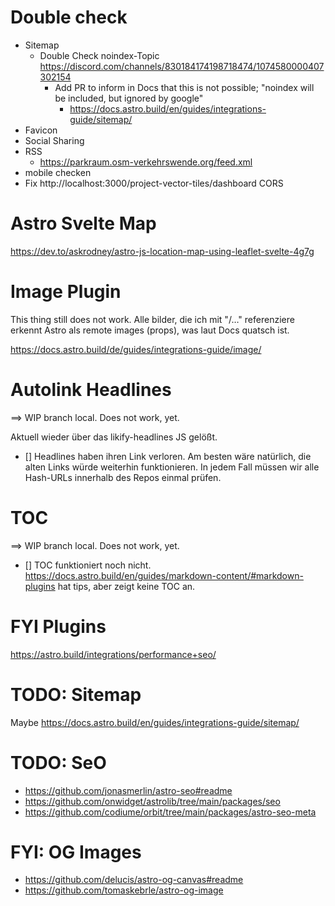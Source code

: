 # Double check

- Sitemap
  - Double Check noindex-Topic https://discord.com/channels/830184174198718474/1074580000407302154
    - Add PR to inform in Docs that this is not possible; "noindex will be included, but ignored by google"
      - https://docs.astro.build/en/guides/integrations-guide/sitemap/
- Favicon
- Social Sharing
- RSS
  - https://parkraum.osm-verkehrswende.org/feed.xml
- mobile checken
- Fix http://localhost:3000/project-vector-tiles/dashboard CORS

# Astro Svelte Map

https://dev.to/askrodney/astro-js-location-map-using-leaflet-svelte-4g7g

# Image Plugin

This thing still does not work. Alle bilder, die ich mit "/…" referenziere erkennt Astro als remote images (props), was laut Docs quatsch ist.

https://docs.astro.build/de/guides/integrations-guide/image/

# Autolink Headlines

==> WIP branch local. Does not work, yet.

Aktuell wieder über das likify-headlines JS gelößt.

- [] Headlines haben ihren Link verloren.
  Am besten wäre natürlich, die alten Links würde weiterhin funktionieren.
  In jedem Fall müssen wir alle Hash-URLs innerhalb des Repos einmal prüfen.

# TOC

==> WIP branch local. Does not work, yet.

- [] TOC funktioniert noch nicht.
  https://docs.astro.build/en/guides/markdown-content/#markdown-plugins hat tips, aber zeigt keine TOC an.

# FYI Plugins

https://astro.build/integrations/performance+seo/

# TODO: Sitemap

Maybe
https://docs.astro.build/en/guides/integrations-guide/sitemap/

# TODO: SeO

- https://github.com/jonasmerlin/astro-seo#readme
- https://github.com/onwidget/astrolib/tree/main/packages/seo
- https://github.com/codiume/orbit/tree/main/packages/astro-seo-meta

# FYI: OG Images

- https://github.com/delucis/astro-og-canvas#readme
- https://github.com/tomaskebrle/astro-og-image
